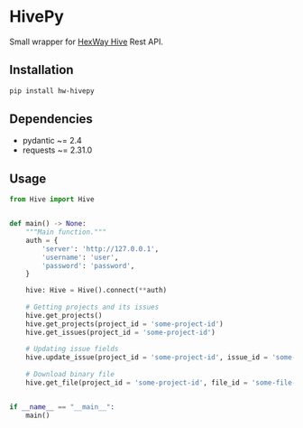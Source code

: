 # HivePy
Small wrapper for [HexWay Hive](https://hexway.io/hive/) Rest API.

## Installation
```bash
pip install hw-hivepy
```

## Dependencies

- pydantic ~= 2.4
- requests ~= 2.31.0

## Usage
```python
from Hive import Hive


def main() -> None:
    """Main function."""
    auth = {
        'server': 'http://127.0.0.1',
        'username': 'user',
        'password': 'password',
    }

    hive: Hive = Hive().connect(**auth)
    
    # Getting projects and its issues
    hive.get_projects()
    hive.get_projects(project_id = 'some-project-id')
    hive.get_issues(project_id = 'some-project-id')
    
    # Updating issue fields
    hive.update_issue(project_id = 'some-project-id', issue_id = 'some-issue-id', status = 'ready')
    
    # Download binary file
    hive.get_file(project_id = 'some-project-id', file_id = 'some-file-id')


if __name__ == "__main__":
    main()

```
